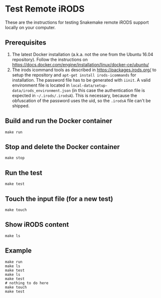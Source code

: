 # Test Remote iRODS

These are the instructions for testing Snakemake remote iRODS support locally
on your computer.

## Prerequisites

1. The latest Docker installation (a.k.a. not the one from the Ubuntu 16.04
repository). Follow the instructions on
https://docs.docker.com/engine/installation/linux/docker-ce/ubuntu/
2. The irods icommand tools as described in https://packages.irods.org/ to
setup the repository and `apt-get install irods-icommands` for installation.
The password file has to be generated with `iinit`. A valid environment file
is located in `local-data/setup-data/irods_environment.json` (in this case
the authentication file is expected in `~/.irods/.irodsA`). This is necessary,
because the obfuscation of the password uses the uid, so the `.irodsA` file
can't be shipped.

## Build and run the Docker container

```
make run
```

## Stop and delete the Docker container

```
make stop
```

## Run the test

```
make test
```

## Touch the input file (for a new test)

```
make touch
```

## Show iRODS content

```
make ls
```

## Example

```
make run
make ls
make test
make ls
make test
# nothing to do here
make touch
make test
```
